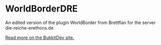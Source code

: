 WorldBorderDRE
===========
An edited version of the plugin WorldBorder from Brettflan for the server die-reiche-erethons.de

<a href="http://dev.bukkit.org/server-mods/worldborder/">Read more on the BukkitDev site.</a>

